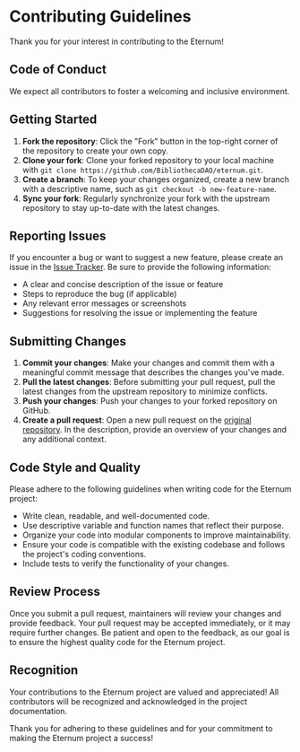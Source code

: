 # Contributing Guidelines

Thank you for your interest in contributing to the Eternum!

## Code of Conduct

We expect all contributors to foster a welcoming and inclusive environment.

## Getting Started

1. **Fork the repository**: Click the "Fork" button in the top-right corner of the repository to create your own copy.
2. **Clone your fork**: Clone your forked repository to your local machine with `git clone https://github.com/BibliothecaDAO/eternum.git`.
3. **Create a branch**: To keep your changes organized, create a new branch with a descriptive name, such as `git checkout -b new-feature-name`.
4. **Sync your fork**: Regularly synchronize your fork with the upstream repository to stay up-to-date with the latest changes.

## Reporting Issues

If you encounter a bug or want to suggest a new feature, please create an issue in the [Issue Tracker](https://github.com/BibliothecaDAO/eternum/issues). Be sure to provide the following information:

- A clear and concise description of the issue or feature
- Steps to reproduce the bug (if applicable)
- Any relevant error messages or screenshots
- Suggestions for resolving the issue or implementing the feature

## Submitting Changes

1. **Commit your changes**: Make your changes and commit them with a meaningful commit message that describes the changes you've made.
2. **Pull the latest changes**: Before submitting your pull request, pull the latest changes from the upstream repository to minimize conflicts.
3. **Push your changes**: Push your changes to your forked repository on GitHub.
4. **Create a pull request**: Open a new pull request on the [original repository](https://github.com/BibliothecaDAO/eternum). In the description, provide an overview of your changes and any additional context.

## Code Style and Quality

Please adhere to the following guidelines when writing code for the Eternum project:

- Write clean, readable, and well-documented code.
- Use descriptive variable and function names that reflect their purpose.
- Organize your code into modular components to improve maintainability.
- Ensure your code is compatible with the existing codebase and follows the project's coding conventions.
- Include tests to verify the functionality of your changes.

## Review Process

Once you submit a pull request, maintainers will review your changes and provide feedback. Your pull request may be accepted immediately, or it may require further changes. Be patient and open to the feedback, as our goal is to ensure the highest quality code for the Eternum project.

## Recognition

Your contributions to the Eternum project are valued and appreciated! All contributors will be recognized and acknowledged in the project documentation.

Thank you for adhering to these guidelines and for your commitment to making the Eternum project a success!